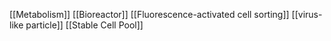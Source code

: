 [[Metabolism]]
[[Bioreactor]]
[[Fluorescence-activated cell sorting]]
[[virus-like particle]]
[[Stable Cell Pool]]
